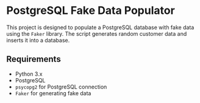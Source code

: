# PostgreSQL Fake Data Populator

This project is designed to populate a PostgreSQL database with fake data using the `Faker` library. The script generates random customer data and inserts it into a database.

## Requirements

- Python 3.x
- PostgreSQL
- `psycopg2` for PostgreSQL connection
- `Faker` for generating fake data
  
